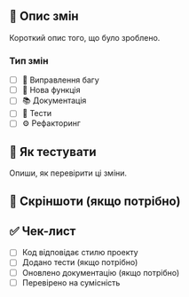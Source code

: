 ## 📌 Опис змін

Короткий опис того, що було зроблено.

### Тип змін
- [ ] 🐞 Виправлення багу
- [ ] 🌟 Нова функція
- [ ] 📚 Документація
- [ ] 🧪 Тести
- [ ] ⚙️ Рефакторинг

## 🧪 Як тестувати

Опиши, як перевірити ці зміни.

## 📸 Скріншоти (якщо потрібно)

## ✅ Чек-лист
- [ ] Код відповідає стилю проекту
- [ ] Додано тести (якщо потрібно)
- [ ] Оновлено документацію (якщо потрібно)
- [ ] Перевірено на сумісність